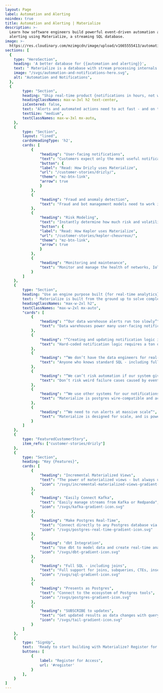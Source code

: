 ```yaml
---
layout: Page
label: Automation and Alerting
noindex: true
title: Automation and Alerting | Materialize
description: >-
  Learn how software engineers build powerful event-driven automation and
  alerting using Materialize, a streaming SQL database.
image: >-
  https://res.cloudinary.com/mzimgcdn/image/upload/v1665555413/automation-alerting.jpg
sections: [
  {
    type: "HeroSection",
    heading: 'A better database for {{automation and alerting}}',
    text: " Materialize is a database with stream processing internals: Use SQL to transform data in real-time, and event-driven primitives to automate it.",
    image: "/svgs/automation-and-notifications-hero.svg",
    alt: "Automation and Notifications",
  },
  {
		type: "Section",
		heading: "Ship real-time product {notifications in hours, not weeks}",
		headingClassNames: max-w-3xl h2 text-center,
		isCentered: false,
		text: "Alerts and automated actions need to act fast - and on the right information. However, many applications are still built on a batch paradigm, fundamentally limiting how quickly notifications can be triggered. <br/><br/> With Materialize, software engineering teams can build real-time services with sub-second latencies, all while using the same SQL and scale they’ve used with traditional data warehouses. And with the strongest consistency guarantees, Materialize alleviates worries about false positives or incorrect triggers that have previously troubled product teams working with real-time data.",
	  	textSize: "medium",
		textClassNames: max-w-3xl mx-auto,		
	},
	{
		type: "Section",
		layout: "lined",
		cardsHeadingType: 'h2',
		cards: [
			{
				"heading": "User-facing notifications",
				"text": "Customers expect only the most useful notifications to be delivered when they are most relevant. Build highly-specific notifications on high-volume, rapidly changing data - no need to wait for your data warehouse to run.",
				"button": {
				"label": "Read: How Drizly uses Materialize",
				"url": "/customer-stories/drizly/",
				"theme": "mz-btn-link",
				"arrow": true
				}
			},
			{
				"heading": "Fraud and anomaly detection",
				"text": "Fraud and bot management models need to work immediately to detect and eliminate anomalous activity faster than they can adapt and exploit. Detect fraud on large datasets at extremely low latencies - and easily adjust models as needed in SQL."
			},
			{
				"heading": "Risk Modeling",
				"text": "Instantly determine how much risk and volatility is present in a particular trade, investment, or series of cash flows. Use your existing SQL models to validate every trade in a portfolio in real-time, instead of in batches.",
				"button": {
				"label": "Read: How Kepler uses Materialize",
				"url": "/customer-stories/kepler-cheuvreux/",
				"theme": "mz-btn-link",
				"arrow": true
				}
			},
			{
				"heading": "Monitoring and maintenance",
				"text": "Monitor and manage the health of networks, IoT devices, and connected fleets. Build dashboards for real-time visibility into conditions and locations, then automate alerts to status changes and better enable preventative maintenance."
			}
		]
	},
	{
		type: "Section",
		heading: "Use an engine purpose built {for real-time analytics}",
    	text: " Materialize is built from the ground up to solve complex issues hindering adoption of streaming tools.",
		headingClassNames: "max-w-2xl h2",
    	textClassNames: "max-w-2xl mx-auto",
		"cards": [
			{
				"heading": "“Our data warehouse alerts run too slowly”",
				"text": "Data warehouses power many user-facing notifications and data models - but can only work in batches. Materialize incrementally maintains the results of SQL queries in real-time so alerts never run off of old data."
			},
			{
				"heading": "“Creating and updating notification logic is a hassle”",
				"text": "Hard-coded notification logic requires a ton of effort to update and maintain as business requirements shift. Materialize allows you to adjust and test using standard SQL, saving time both in the short and long term."
			},
			{
				"heading": "“We don’t have the data engineers for real-time alerts”",
				"text": "Anyone who knows standard SQL - including full-stack engineers, data scientists, or PMs - can build notification logic within Materialize, eliminating the need for long back-and-forth review cycles with data engineering."
			},
			{
				"heading": "“We can’t risk automation if our system gives bad data”",
				"text": "Don’t risk weird failure cases caused by eventual consistency.  All results from Materialize reflect correct answers, meaning alerts and automated processes are never falsely triggered by late-arriving data."
			},
			{
				"heading": "“We use other systems for our notifications”",
				"text": "Materialize is postgres wire-compatible and acts like a standard postgres database. Keep your existing alerting and notification systems - but power them with real-time data."
			},
			{
				"heading": "“We need to run alerts at massive scale”",
				"text": "Materialize is designed for scale, and is powered by a stack of stream processors - Timely Dataflow and Differential Dataflow - that have been battle-tested by Fortune 100 companies in global deployments."
			}
		]
	},
	{
		type: "FeaturedCustomerStory",
		item_refs: ["customer-stories/drizly"]
	},
	{
		type: "Section",
		heading: "Key {Features}",
		cards: [
			{
				"heading": "Incremental Materialized Views",
				"text": "The power of materialized views - but always up-to-date",
				"icon": "/svgs/incremental-materialized-views-gradient-icon.svg"
			},
			{
				"heading": "Easily Connect Kafka",
				"text": "Easily manage streams from Kafka or Redpanda",
				"icon": "/svgs/kafka-gradient-icon.svg"
			},
			{
				"heading": "Make Postgres Real-Time",
				"text": "Connect directly to any Postgres database via CDC.",
				"icon": "/svgs/postgres-real-time-gradient-icon.svg"
			},
			{
				"heading": "dbt Integration",
				"text": "Use dbt to model data and create real-time analytics",
				"icon": "/svgs/dbt-gradient-icon.svg"
			},
			{
				"heading": "Full SQL - including joins",
				"text": "Full support for joins, subqueries, CTEs, inserts, and deletes.",
				"icon": "/svgs/sql-gradient-icon.svg"
			},
			{
				"heading": "Presents as Postgres",
				"text": "Connect to the ecosystem of Postgres tools",
				"icon": "/svgs/postgres-gradient-icon.svg"
			},
			{
				"heading": "SUBSCRIBE to updates",
				"text": "Get updated results as data changes with query subscriptions.",
				"icon": "/svgs/tail-gradient-icon.svg"
			}
  		]
	},
	{
		type: "SignUp",
		text:  'Ready to start building with Materialize? Register for early access here.',
		buttons: [
			{
				label: "Register for Access",
				url: '#register'
			}
		],
	}
]
---
```

